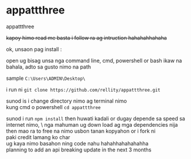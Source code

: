 # appattthree
appattthree

~~kapoy himo read me basta i follow ra ag intruction hahahahhahaha~~

ok, unsaon pag install :

open ug bisag unsa nga command line, cmd, powershell or bash ikaw na bahala, adto sa gusto nimo na path

sample ```C:\Users\ADMIN\Desktop\```

i run ni ```git clone https://github.com/rellity/appattthree.git```

sunod is i change directory nimo ag terminal nimo 
\
kung cmd o powershell ```cd appattthree```

sunod i run ```npm install```
then huwati kadali or dugay depende sa speed sa internet nimo,
\ 
nga mahuman ug down load ag mga dependencies nija
\
then mao ra to free na nimo usbon tanan kopyahon or i fork ni
\
paki credit lamang ko char
\
ug kaya nimo basahon ning code nahu hahahhahahahahha
\
planning to add an api breaking update in the next 3 months
